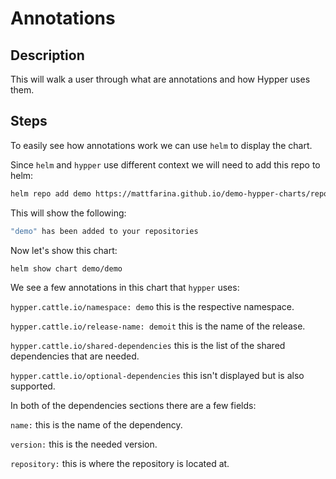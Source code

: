 # Annotations

## Description

This will walk a user through what are annotations and how Hypper uses them.

## Steps

To easily see how annotations work we can use `helm` to display the chart.

Since `helm` and `hypper` use different context we will need to add this repo to helm:

```bash
helm repo add demo https://mattfarina.github.io/demo-hypper-charts/repo
```

This will show the following:

```bash
"demo" has been added to your repositories
```

Now let's show this chart:

```bash
helm show chart demo/demo
```

We see a few annotations in this chart that `hypper` uses:

`hypper.cattle.io/namespace: demo` this is the respective namespace.

`hypper.cattle.io/release-name: demoit` this is the name of the release.

`hypper.cattle.io/shared-dependencies` this is the list of the shared dependencies that are needed.

`hypper.cattle.io/optional-dependencies` this isn't displayed but is also supported.

In both of the dependencies sections there are a few fields:

`name:` this is the name of the dependency.

`version:` this is the needed version.

`repository:` this is where the repository is located at.
